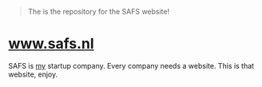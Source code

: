 > The is the repository for the SAFS website!

# www.safs.nl
SAFS is [my](https://redirects.tygo.van.den.hurk.dev/github/personal) startup company. Every company needs a website. This is that website, enjoy.
